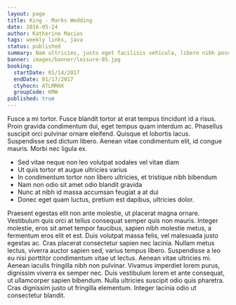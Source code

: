 ```yaml
---
layout: page
title: King - Marks Wedding
date: 2016-05-24
author: Katherine Macias
tags: weekly links, java
status: published
summary: Nam ultricies, justo eget facilisis vehicula, libero nibh posuere.
banner: images/banner/leisure-05.jpg
booking:
  startDate: 01/14/2017
  endDate: 01/17/2017
  ctyhocn: ATLMRHX
  groupCode: KMW
published: true
---
```

Fusce a mi tortor. Fusce blandit tortor at erat tempus tincidunt id a risus. Proin gravida condimentum dui, eget tempus quam interdum ac. Phasellus suscipit orci pulvinar ornare eleifend. Quisque et lobortis lacus. Suspendisse sed dictum libero. Aenean vitae condimentum elit, id congue mauris. Morbi nec ligula ex.

* Sed vitae neque non leo volutpat sodales vel vitae diam
* Ut quis tortor et augue ultricies varius
* In condimentum tortor non libero ultricies, et tristique nibh bibendum
* Nam non odio sit amet odio blandit gravida
* Nunc at nibh id massa accumsan feugiat a at dui
* Donec eget quam luctus, pretium est dapibus, ultricies dolor.

Praesent egestas elit non ante molestie, ut placerat magna ornare. Vestibulum quis orci at tellus consequat semper quis non mauris. Integer molestie, eros sit amet tempor faucibus, sapien nibh molestie metus, a fermentum eros elit et est. Duis volutpat massa felis, vel malesuada justo egestas ac. Cras placerat consectetur sapien nec lacinia. Nullam metus lectus, viverra auctor sapien sed, varius tempus libero. Suspendisse a leo eu nisi porttitor condimentum vitae ut lectus.
Aenean vitae ultricies mi. Aenean iaculis fringilla nibh non pulvinar. Vivamus imperdiet lorem purus, dignissim viverra ex semper nec. Duis vestibulum lorem et ante consequat, ut ullamcorper sapien bibendum. Nulla ultricies suscipit odio quis pharetra. Cras dignissim justo ut fringilla elementum. Integer lacinia odio ut consectetur blandit.
